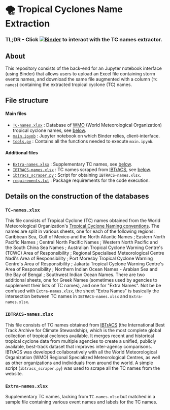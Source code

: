 # :tornado: Tropical Cyclones Name Extraction

### TL;DR - Click [![Binder](https://mybinder.org/badge_logo.svg)](https://mybinder.org/v2/gh/ghjuliasialelli/TropicalCyclones/main?labpath=main.ipynb) to interact with the TC names extractor.

## About

This repository consists of the back-end for an Jupyter notebook interface (using Binder) that allows users to upload an Excel file containing storm events names, and download the same file augmented with a column (`TC names`) containing the extracted tropical cyclone (TC) names. 


## File structure

#### Main files 
- [`TC-names.xlsx`](https://github.com/ghjuliasialelli/TropicalCyclones/blob/main/TC-names.xlsx) : Database of [WMO](https://public.wmo.int/en) (World Meteorological Organization) tropical cyclone names, see [below](https://github.com/ghjuliasialelli/TropicalCyclones#tc-namesxlsx).
- [`main.ipynb`](https://github.com/ghjuliasialelli/TropicalCyclones/blob/main/main.ipynb) : Jupyter notebook on which Binder relies, client-interface.
- [`tools.py`](https://github.com/ghjuliasialelli/TropicalCyclones/blob/main/tools.py) : Contains all the functions needed to execute `main.ipynb`. 

#### Additional files
- [`Extra-names.xlsx`](https://github.com/ghjuliasialelli/TropicalCyclones/blob/main/Extra-names.xlsx) : Supplementary TC names, see [below](https://github.com/ghjuliasialelli/TropicalCyclones#extra-names).
- [`IBTRACS-names.xlsx`](https://github.com/ghjuliasialelli/TropicalCyclones/blob/main/IBTRACS-names.xlsx) : TC names scraped from [IBTrACS](http://ibtracs.unca.edu/), see [below](https://github.com/ghjuliasialelli/TropicalCyclones#ibtracs-namesxlsx). 
- [`ibtracs_scraper.py`](https://github.com/ghjuliasialelli/TropicalCyclones/blob/main/ibtracs_scraper.py) : Script for obtaining `IBTRACS-names.xlsx`. 
- [`requirements.txt`](https://github.com/ghjuliasialelli/TropicalCyclones/blob/main/requirements.txt) : Package requirements for the code execution.

## Details on the construction of the databases

### `TC-names.xlsx` 
This file consists of Tropical Cyclone (TC) names obtained from the World Meteorological Organization's [Tropical Cyclone Naming conventions](https://public.wmo.int/en/our-mandate/focus-areas/natural-hazards-and-disaster-risk-reduction/tropical-cyclones/Naming). The names are split in various sheets, one for each of the following regions: Caribbean Sea, Gulf of Mexico and the North Atlantic Names ; Eastern North Pacific Names ; Central North Pacific Names ; Western North Pacific and the South China Sea Names ; Australian Tropical Cyclone Warning Centre's (TCWC) Area of Responsibility ; Regional Specialised Meteorological Centre Nadi's Area of Responsibility ; Port Moresby Tropical Cyclone Warning Centre's Area of Responsibility ; Jakarta Tropical Cyclone Warning Centre's Area of Responsibility ; Northern Indian Ocean Names - Arabian Sea and the Bay of Bengal ; Southwest Indian Ocean Names. There are two additional sheets, one for Greek Names (sometimes used by agencies to supplement their lists of TC names), and one for "Extra Names". Not be be confused with `Extra-names.xlsx`, the sheet "Extra Names" is basically the intersection between TC names in `IBTRACS-names.xlsx` and `Extra-names.xlsx`.

### `IBTRACS-names.xlsx`
This file consists of TC names obtained from [IBTrACS](http://ibtracs.unca.edu/) (the International Best Track Archive for Climate Stewardship), which is the most complete global collection of tropical cyclones available. It merges recent and historical tropical cyclone data from multiple agencies to create a unified, publicly available, best-track dataset that improves inter-agency comparisons. IBTrACS was developed collaboratively with all the World Meteorological Organization (WMO) Regional Specialized Meteorological Centres, as well as other organizations and individuals from around the world. A simple script (`ibtracs_scraper.py`) was used to scrape all the TC names from the website.
 
### `Extra-names.xlsx`
Supplementary TC names, lacking from `TC-names.xlsx` but matched in a sample file containing various event names and labels for the TC names.
